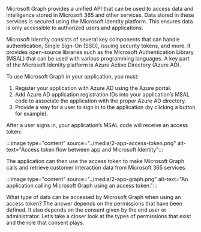 Microsoft Graph provides a unified API that can be used to access data and intelligence stored in Microsoft 365 and other services. Data stored in these services is secured using the Microsoft Identity platform. This ensures data is only accessible to authorized users and applications. 

Microsoft Identity consists of several key components that can handle authentication, Single Sign-On (SSO), issuing security tokens, and more. It provides open-source libraries such as the Microsoft Authentication Library (MSAL) that can be used with various programming languages. A key part of the Microsoft Identity platform is Azure Active Directory (Azure AD). 

To use Microsoft Graph in your application, you must: 

1. Register your application with Azure AD using the Azure portal.  
1. Add Azure AD application registration IDs into your application’s MSAL code to associate the application with the proper Azure AD directory.
1. Provide a way for a user to sign in to the application (by clicking a button for example). 

After a user signs in, your application’s MSAL code will receive an access token: 

:::image type="content" source="../media/2-app-access-token.png" alt-text="Access token flow between app and Microsoft Identity":::

The application can then use the access token to make Microsoft Graph calls and retrieve customer interaction data from Microsoft 365 services. 

:::image type="content" source="../media/2-app-graph.png" alt-text="An application calling Microsoft Graph using an access token.":::

What type of data can be accessed by Microsoft Graph when using an access token? The answer depends on the permissions that have been defined. It also depends on the consent given by the end user or administrator. Let’s take a closer look at the types of permissions that exist and the role that consent plays.